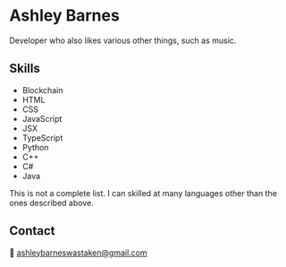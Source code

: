 # Ashley Barnes

Developer who also likes various other things, such as music.

## Skills

- Blockchain
- HTML
- CSS
- JavaScript
- JSX
- TypeScript
- Python
- C++
- C\#
- Java

This is not a complete list. I can skilled at many languages other than the ones described above.

## Contact

:email: ashleybarneswastaken@gmail.com

